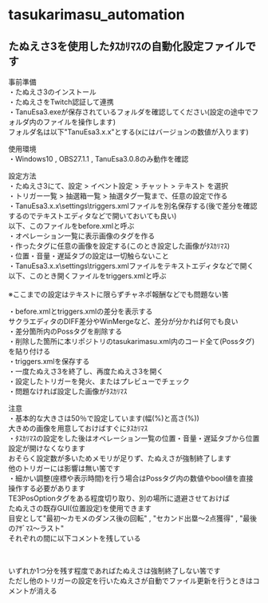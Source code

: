 # tasukarimasu_automation
## たぬえさ3を使用したﾀｽｶﾘﾏｽの自動化設定ファイルです

事前準備<br>
・たぬえさ3のインストール<br>
・たぬえさをTwitch認証して連携<br>
・TanuEsa3.exeが保存されているフォルダを確認してください(設定の途中でフォルダ内のファイルを操作します)<br>
  フォルダ名は以下"TanuEsa3.x.x"とする(xにはバージョンの数値が入ります)<br>

使用環境<br>
・Windows10 , OBS27.1.1 , TanuEsa3.0.8のみ動作を確認<br>

設定方法<br>
・たぬえさ3にて、設定 > イベント設定 > チャット > テキスト を選択<br>
・トリガー一覧 > 抽選箱一覧 > 抽選タグ一覧まで、任意の設定で作る<br>
・TanuEsa3.x.x\settings\triggers.xmlファイルを別名保存する(後で差分を確認するのでテキストエディタなどで開いておいても良い)<br>
  以下、このファイルをbefore.xmlと呼ぶ<br>
・オペレーション一覧に表示画像のタグを作る<br>
・作ったタグに任意の画像を設定する(このとき設定した画像がﾀｽｶﾘﾏｽ)<br>
・位置・音量・遅延タブの設定は一切触らないこと<br>
・TanuEsa3.x.x\settings\triggers.xmlファイルをテキストエディタなどで開く<br>
  以下、このとき開くファイルをtriggers.xmlと呼ぶ<br><br>
※ここまでの設定はテキストに限らずチャネポ報酬などでも問題ない筈<br>

・before.xmlとtriggers.xmlの差分を表示する<br>
  サクラエディタのDIFF差分やWinMergeなど、差分が分かれば何でも良い<br>
・差分箇所内のPossタグを削除する<br>
・削除した箇所に本リポジトリのtasukarimasu.xml内のコード全て(Possタグ)を貼り付ける<br>
・triggers.xmlを保存する<br>
・一度たぬえさ3を終了し、再度たぬえさ3を開く<br>
・設定したトリガーを発火、またはプレビューでチェック<br>
・問題なければ設定した画像がﾀｽｶﾘﾏｽ<br>



注意<br>
・基本的な大きさは50％で設定しています(幅(%)と高さ(%))<br>
  大きめの画像を用意しておけばすぐにﾀｽｶﾘﾏｽ<br>
・ﾀｽｶﾘﾏｽの設定をした後はオペレーション一覧の位置・音量・遅延タブから位置設定が開けなくなります<br>
  おそらく設定数が多いためメモリが足りず、たぬえさが強制終了します<br>
  他のトリガーには影響は無い筈です<br>
・細かい調整(座標や表示時間)を行う場合はPossタグ内の数値やbool値を直接操作する必要があります<br>
  TE3PosOptionタグをある程度切り取り、別の場所に退避させておけば<br>
  たぬえさの既存GUI(位置設定)を使用できます<br>
  目安として"最初～カモメのダンス後の回転" , "セカンド出塁～2点獲得" , "最後のｱｻﾞﾏｽ～ラスト"<br>
  それぞれの間に以下コメントを残している<br>
  <!--       second start           --><!--       2point get           --><br>
  いずれか1つ分を残す程度であればたぬえさは強制終了しない筈です<br>
  ただし他のトリガーの設定を行いたぬえさが自動でファイル更新を行うときはコメントが消える<br>
